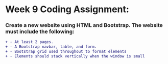 # Week 9 Coding Assignment:  

### Create a new website using HTML and Bootstrap. The website must include the following:
```diff  
+ - At least 2 pages.
+ - A Bootstrap navbar, table, and form.
+ - Bootstrap grid used throughout to format elements
+ - Elements should stack vertically when the window is small
```